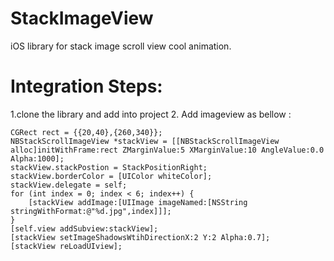 StackImageView
==============

iOS library for stack image scroll view cool animation.
 
 Integration Steps: 
==============
 
 
 1.clone the library and add into project 
 2. Add imageview as bellow :
   
    CGRect rect = {{20,40},{260,340}};
    NBStackScrollImageView *stackView = [[NBStackScrollImageView alloc]initWithFrame:rect ZMarginValue:5 XMarginValue:10 AngleValue:0.0 Alpha:1000];
    stackView.stackPostion = StackPositionRight;
    stackView.borderColor = [UIColor whiteColor];
    stackView.delegate = self;
    for (int index = 0; index < 6; index++) {
        [stackView addImage:[UIImage imageNamed:[NSString stringWithFormat:@"%d.jpg",index]]];
    }
    [self.view addSubview:stackView];
    [stackView setImageShadowsWtihDirectionX:2 Y:2 Alpha:0.7];
    [stackView reLoadUIview];


